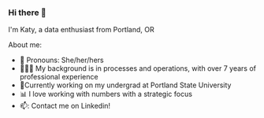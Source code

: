 ### Hi there 👋

I'm Katy, a data enthusiast from Portland, OR

About me:
- 🌻 Pronouns: She/her/hers
- 👩🏻‍🚀 My background is in processes and operations, with over 7 years of professional experience
- 🌱Currently working on my undergrad at Portland State University
- 📊 I love working with numbers with a strategic focus
- 📫: Contact me on Linkedin!

<!--
**krags2/krags2** is a ✨ _special_ ✨ repository because its `README.md` (this file) appears on your GitHub profile.

Here are some ideas to get you started:

- 🔭 I’m currently working on ...
-  I’m currently learning ...
- 👯 I’m looking to collaborate on ...
- 🤔 I’m looking for help with ...
- 💬 Ask me about ...
-  How to reach me: ...
- 😄 Pronouns: ...
- ⚡ Fun fact: ...
-->
